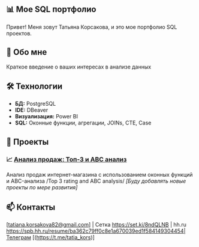 ## 📊 Мое SQL портфолио

Привет! Меня зовут Татьяна Корсакова, и это мое портфолио SQL проектов.

## 🎯 Обо мне
Краткое введение о ваших интересах в анализе данных

## 🛠 Технологии
- **БД:** PostgreSQL
- **IDE:** DBeaver  
- **Визуализация:** Power BI
- **SQL:** Оконные функции, агрегации, JOINs, CTE, Case

## 📂 Проекты

### 📈 [Анализ продаж: Топ-3 и ABC анализ](Top%203%20rating%20and%20ABC%20analysis/)


Анализ продаж интернет-магазина с использованием оконных функций и ABC-анализа
/Top 3 rating and ABC analysis/
*[Буду добавлять новые проекты по мере развития]*

## 📫 Контакты
[tatiana.korsakova82@gmail.com] | Сетка https://set.ki/8ndQLNB | hh.ru https://spb.hh.ru/resume/ba362c79ff0c8e1a670039ed1f584149304454|Телеграм [(https://t.me/tatia_kors)]
